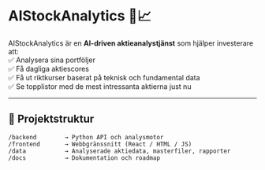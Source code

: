 # AIStockAnalytics 🚀📈

AIStockAnalytics är en **AI-driven aktieanalystjänst** som hjälper investerare att:  
✅ Analysera sina portföljer  
✅ Få dagliga aktiescores  
✅ Få ut riktkurser baserat på teknisk och fundamental data  
✅ Se topplistor med de mest intressanta aktierna just nu  

---

## 📂 Projektstruktur
```
/backend        → Python API och analysmotor
/frontend       → Webbgränssnitt (React / HTML / JS)
/data           → Analyserade aktiedata, masterfiler, rapporter
/docs           → Dokumentation och roadmap
```
